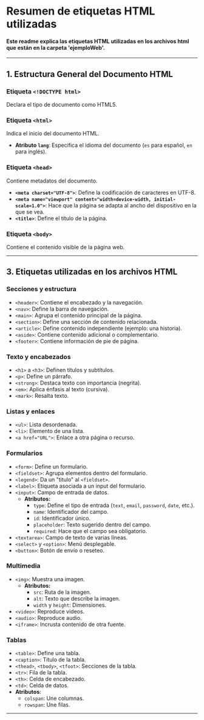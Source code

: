 # Resumen de etiquetas HTML utilizadas

#### Este readme explica las etiquetas HTML utilizadas en los archivos html que están en la carpeta 'ejemploWeb'.

---

## 1. Estructura General del Documento HTML

### **Etiqueta `<!DOCTYPE html>`**

Declara el tipo de documento como HTML5.

### **Etiqueta `<html>`**

Indica el inicio del documento HTML.

- **Atributo `lang`**: Especifica el idioma del documento (`es` para español, `en` para inglés).

### **Etiqueta `<head>`**

Contiene metadatos del documento.

- **`<meta charset="UTF-8">`**: Define la codificación de caracteres en UTF-8.
- **`<meta name="viewport" content="width=device-width, initial-scale=1.0">`**: Hace que la página se adapta al ancho del dispositivo en la que se vea.
- **`<title>`**: Define el título de la página.

### **Etiqueta `<body>`**

Contiene el contenido visible de la página web.

---

## 3. Etiquetas utilizadas en los archivos HTML

### **Secciones y estructura**

- `<header>`: Contiene el encabezado y la navegación.
- `<nav>`: Define la barra de navegación.
- `<main>`: Agrupa el contenido principal de la página.
- `<section>`: Define una sección de contenido relacionada.
- `<article>`: Define contenido independiente (ejemplo: una historia).
- `<aside>`: Contiene contenido adicional o complementario.
- `<footer>`: Contiene información de pie de página.

### **Texto y encabezados**

- `<h1>` a `<h3>`: Definen títulos y subtítulos.
- `<p>`: Define un párrafo.
- `<strong>`: Destaca texto con importancia (negrita).
- `<em>`: Aplica énfasis al texto (cursiva).
- `<mark>`: Resalta texto.

### **Listas y enlaces**

- `<ul>`: Lista desordenada.
- `<li>`: Elemento de una lista.
- `<a href="URL">`: Enlace a otra página o recurso.

### **Formularios**

- `<form>`: Define un formulario.
- `<fieldset>`: Agrupa elementos dentro del formulario.
- `<legend>`: Da un "titulo" al `<fieldset>`.
- `<label>`: Etiqueta asociada a un input del formulario.
- `<input>`: Campo de entrada de datos.
  - **Atributos:**
    - `type`: Define el tipo de entrada (`text`, `email`, `password`, `date`, etc.).
    - `name`: Identificador del campo.
    - `id`: Identificador único.
    - `placeholder`: Texto sugerido dentro del campo.
    - `required`: Hace que el campo sea obligatorio.
- `<textarea>`: Campo de texto de varias líneas.
- `<select>` y `<option>`: Menú desplegable.
- `<button>`: Botón de envío o reseteo.

### **Multimedia**

- `<img>`: Muestra una imagen.
  - **Atributos:**
    - `src`: Ruta de la imagen.
    - `alt`: Texto que describe la imagen.
    - `width` y `height`: Dimensiones.
- `<video>`: Reproduce videos.
- `<audio>`: Reproduce audio.
- `<iframe>`: Incrusta contenido de otra fuente.

### **Tablas**

- `<table>`: Define una tabla.
- `<caption>`: Título de la tabla.
- `<thead>`, `<tbody>`, `<tfoot>`: Secciones de la tabla.
- `<tr>`: Fila de la tabla.
- `<th>`: Celda de encabezado.
- `<td>`: Celda de datos.
- **Atributos**:
  - `colspan`: Une columnas.
  - `rowspan`: Une filas.

---
